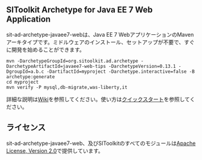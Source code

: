 ## SIToolkit Archetype for Java EE 7 Web Application

sit-ad-archetype-javaee7-webは、Java EE 7 WebアプリケーションのMavenアーキタイプです。ミドルウェアのインストール、セットアップが不要で、すぐに開発を始めることができます。

```
mvn -DarchetypeGroupId=org.sitoolkit.ad.archetype -DarchetypeArtifactId=javaee7-web-tips -DarchetypeVersion=0.13.1 -DgroupId=a.b.c -DartifactId=myproject -Darchetype.interactive=false -B archetype:generate
cd myproject
mvn verify -P mysql,db-migrate,was-liberty,it
```

詳細な説明は[Wiki](../../wiki)を参照してください。使い方は[クイックスタート](../../wiki/%E3%82%AF%E3%82%A4%E3%83%83%E3%82%AF%E3%82%B9%E3%82%BF%E3%83%BC%E3%83%88)を参照してください。

## ライセンス

sit-ad-archetype-javaee7-web、及びSIToolkitのすべてのモジュールは[Apache License, Version 2.0](http://www.apache.org/licenses/LICENSE-2.0)で提供しています。
